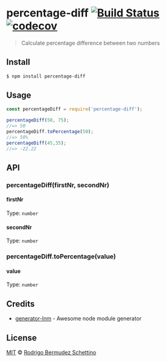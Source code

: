 # percentage-diff [![Build Status](https://travis-ci.com/rodrigobdz/percentage-diff.svg?branch=master)](https://travis-ci.com/rodrigobdz/percentage-diff) [![codecov](https://codecov.io/gh/rodrigobdz/percentage-diff/badge.svg?branch=master)](https://codecov.io/gh/rodrigobdz/percentage-diff?branch=master)

> Calculate percentage difference between two numbers

## Install

```sh
$ npm install percentage-diff
```

## Usage

```js
const percentageDiff = require('percentage-diff');

percentageDiff(50, 75);
//=> 50
percentageDiff.toPercentage(50);
//=> 50%
percentageDiff(45,35);
//=> -22.22
```

## API

### percentageDiff(firstNr, secondNr)

#### firstNr

Type: `number`

#### secondNr

Type: `number`

### percentageDiff.toPercentage(value)

#### value

Type: `number`

## Credits

* [generator-lnm](https://github.com/rodrigobdz/generator-lnm) - Awesome node module generator

## License

[MIT](license) © [Rodrigo Bermudez Schettino](https://rodrigobdz.github.io)
